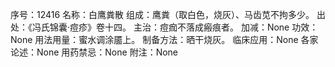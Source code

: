 序号：12416
名称：白鹰粪散
组成：鹰粪（取白色，烧灰）、马齿苋不拘多少。
出处：《冯氏锦囊·痘疹》卷十四。
主治：痘痂不落成瘢痕者。
加减：None
功效：None
用法用量：蜜水调涂靥上。
制备方法：晒干烧灰。
临床应用：None
各家论述：None
用药禁忌：None
附注：None
